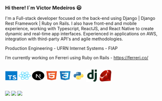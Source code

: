 ### Hi there! I`m Victor Medeiros 😃

I'm a Full-stack developer focused on the back-end using Django | Django Rest Framework | Ruby on Rails. 
I also have front-end and mobile experience, working with Typescript, ReactJS, and React Native to create dynamic and real-time app interfaces.
Experienced in applications on AWS, integration with third-party API's and agile methodologies.

Production Engineering - UFRN
Internet Systems - FIAP

I’m currently working on Ferreri using Ruby on Rails - https://ferreri.co/

  
<div style="display: inline_block"><br>
  <img align="center" alt="Ts" height="30" width="40" src="https://raw.githubusercontent.com/devicons/devicon/master/icons/typescript/typescript-plain.svg">
  <img align="center" alt="React" height="30" width="40" src="https://raw.githubusercontent.com/devicons/devicon/master/icons/react/react-original.svg">
  <img align="center" alt="Nextjs" height="30" width="40" src="https://github.com/devicons/devicon/blob/master/icons/nextjs/nextjs-original.svg">
  <img align="center" alt="HTML" height="30" width="40" src="https://raw.githubusercontent.com/devicons/devicon/master/icons/html5/html5-original.svg">
  <img align="center" alt="CSS" height="30" width="40" src="https://raw.githubusercontent.com/devicons/devicon/master/icons/css3/css3-original.svg">
  <img align="center" alt="Python" height="30" width="40" src="https://raw.githubusercontent.com/devicons/devicon/master/icons/python/python-original.svg">
  <img align="center" alt="Django" height="40" width="40" src="https://github.com/devicons/devicon/blob/master/icons/django/django-plain.svg">
  <img align="center" alt="Ruby" height="40" width="40" src="https://github.com/devicons/devicon/blob/master/icons/ruby/ruby-original.svg">
   

</div>
  
##

  <div> 
  <a href="https://instagram.com/victor_am" target="_blank"><img src="https://img.shields.io/badge/-Instagram-%23E4405F?style=for-the-badge&logo=instagram&logoColor=white" target="_blank"></a>
  <a href = "mailto:victormedeiros.pj@gmail.com"><img src="https://img.shields.io/badge/-Gmail-%23333?style=for-the-badge&logo=gmail&logoColor=white" target="_blank"></a>
  <a href="https://www.linkedin.com/in/victor-medeiros-b5a057165" target="_blank"><img src="https://img.shields.io/badge/-LinkedIn-%230077B5?style=for-the-badge&logo=linkedin&logoColor=white" target="_blank"></a> 
 
</div>
